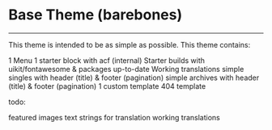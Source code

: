 # Base Theme (barebones)

---

This theme is intended to be as simple as possible. This theme contains:

1 Menu
1 starter block with acf (internal)
Starter builds with uikit/fontawesome & packages up-to-date
Working translations
simple singles with header (title) & footer (pagination)
simple archives with header (title) & footer (pagination)
1 custom template
404 template

todo:

featured images
text strings for translation
working translations